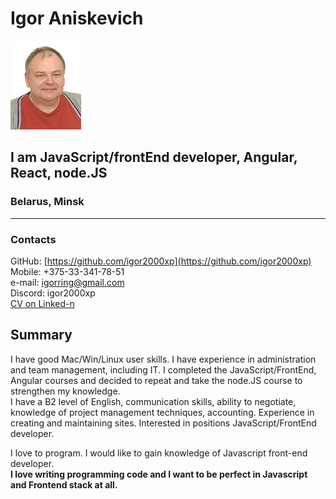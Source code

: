 # Igor Aniskevich

![My photo](/images/photo-ME.jpg)

## I am JavaScript/frontEnd developer, Angular, React, node.JS

### Belarus, Minsk

********

### Contacts

GitHub: [https://github.com/igor2000xp](https://github.com/igor2000xp) \
Mobile: +375-33-341-78-51\
e-mail: igorring@gmail.com\
Discord: igor2000xp\
[CV on Linked-n](https://www.linkedin.com/in/igor-aniskevich-7a6b9745/)

## Summary

I have good Mac/Win/Linux user skills. I have experience in administration and team management, including IT. I completed the JavaScript/FrontEnd, Angular courses and decided to repeat and take the node.JS course to strengthen my knowledge. \
I have a B2 level of English, communication skills, ability to negotiate, knowledge of project management techniques, accounting. Experience in creating and maintaining sites. Interested in positions JavaScript/FrontEnd developer.

I love to program. I would like to gain knowledge of Javascript front-end developer.\
__I love writing programming code and I want to be perfect in Javascript and Frontend stack at all.__

